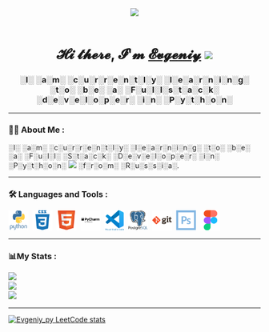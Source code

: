 
<div id="header" align="center">
  <img src="https://media.giphy.com/media/v1.Y2lkPTc5MGI3NjExZjlhZDQyMGU5YjY2MjU1MTVmYjM3OTRjMzI2MDRkNWU3NjcyZGFmOSZjdD1n/qgQUggAC3Pfv687qPC/giphy.gif" width="300"/>
</div>

<div id="badges" align="center">
  <img src="https://komarev.com/ghpvc/?username=AntistesEM&style=flat-square&color=blue" alt=""/>
</div>

<h1 align="center">𝓗𝓲 𝓽𝓱𝓮𝓻𝓮, 𝓘'𝓶 <a href="#" target="_blank">𝓔𝓿𝓰𝓮𝓷𝓲𝔂</a>
<img src="https://github.com/blackcater/blackcater/raw/main/images/Hi.gif" height="32"/></h1>
<h3 align="center">░I░ ░a░m░ ░c░u░r░r░e░n░t░l░y░ ░l░e░a░r░n░i░n░g░ ░t░o░ ░b░e░ ░a░ ░F░u░l░l░s░t░a░c░k░ ░d░e░v░e░l░o░p░e░r░ ░i░n░ ░P░y░t░h░o░n░</h3>

---

### :man_technologist: About Me :
░I░ ░a░m░ ░c░u░r░r░e░n░t░l░y░ ░l░e░a░r░n░i░n░g░ ░t░o░ ░b░e░ ░a░ ░F░u░l░l░ ░S░t░a░c░k░ ░D░e░v░e░l░o░p░e░r░ ░i░n░ ░P░y░t░h░o░n░ <img src="https://media.giphy.com/media/WUlplcMpOCEmTGBtBW/giphy.gif" width="30"> ░f░r░o░m░ ░R░u░s░s░i░a░.

---

### :hammer_and_wrench: Languages and Tools :
<div>
  <img src="https://github.com/devicons/devicon/blob/master/icons/python/python-original-wordmark.svg"  title="Python" alt="Python" width="40" height="40"/>&nbsp;
  <img src="https://github.com/devicons/devicon/blob/master/icons/css3/css3-plain-wordmark.svg"  title="CSS3" alt="CSS" width="40" height="40"/>&nbsp;
  <img src="https://github.com/devicons/devicon/blob/master/icons/html5/html5-original.svg" title="HTML5" alt="HTML" width="40" height="40"/>&nbsp;  
  <img src="https://github.com/devicons/devicon/blob/master/icons/pycharm/pycharm-original-wordmark.svg" title="PyCharm" alt="PyCharm" width="40" height="40"/>&nbsp;   
  <img src="https://github.com/devicons/devicon/blob/master/icons/vscode/vscode-original-wordmark.svg" title="VisualStudioCode" alt="VisualStudioCode" width="40" height="40"/>&nbsp; 
  <img src="https://github.com/devicons/devicon/blob/master/icons/postgresql/postgresql-original-wordmark.svg" title="PostgreSQL" alt="PostgreSQL" width="40" height="40"/>&nbsp;  
  <img src="https://github.com/devicons/devicon/blob/master/icons/git/git-original-wordmark.svg" title="Git" **alt="Git" width="40" height="40"/>&nbsp;  
  <img src="https://github.com/devicons/devicon/blob/master/icons/photoshop/photoshop-line.svg" title="Photoshop" alt="Photoshop" width="40" height="40"/>&nbsp;  
  <img src="https://github.com/devicons/devicon/blob/master/icons/figma/figma-original.svg" title="Figma" alt="Figma" width="40" height="40"/>
</div>

---

### 📊My Stats :

![](https://github-readme-stats.vercel.app/api?username=AntistesEM&theme=buefy&hide_border=false&include_all_commits=false&count_private=false)<br/>
![](https://github-readme-streak-stats.herokuapp.com/?user=AntistesEM&theme=buefy&hide_border=false)<br/>
![](https://github-readme-stats.vercel.app/api/top-langs/?username=AntistesEM&theme=buefy&hide_border=false&include_all_commits=false&count_private=false&layout=compact)

---

[![Evgeniy_py LeetCode stats](https://leetcode-stats-six.vercel.app/api?username=Evgeniy_py)](https://github.com/KnlnKS/leetcode-stats)
